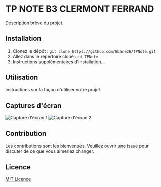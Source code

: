 # TP NOTE B3 CLERMONT FERRAND

Description brève du projet.

## Installation

1. Clonez le dépôt : `git clone https://github.com/Gbane26/TPNote.git`
2. Allez dans le répertoire cloné : `cd TPNote`
3. Instructions supplémentaires d'installation...

## Utilisation

Instructions sur la façon d'utiliser votre projet.

## Captures d'écran

![Capture d'écran 1](chemin/vers/capture1.png)
![Capture d'écran 2](chemin/vers/capture2.png)

## Contribution

Les contributions sont les bienvenues. Veuillez ouvrir une issue pour discuter de ce que vous aimeriez changer.

## Licence

[MIT Licence](LICENSE)
